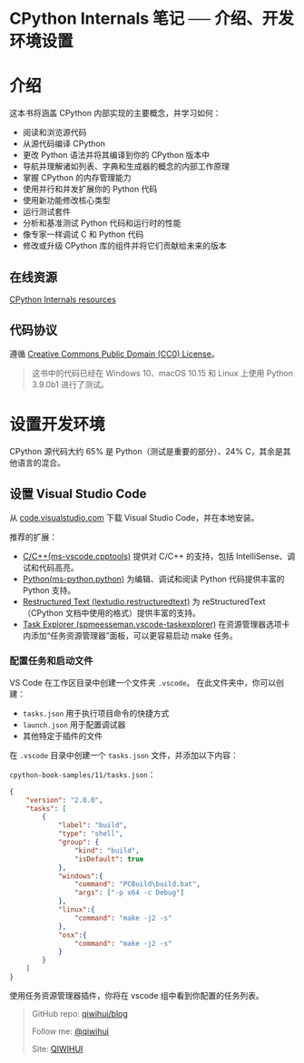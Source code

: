 # CPython Internals 笔记 ── 介绍、开发环境设置

# 介绍

这本书将涵盖 CPython 内部实现的主要概念，并学习如何：

- 阅读和浏览源代码
- 从源代码编译 CPython
- 更改 Python 语法并将其编译到你的 CPython 版本中
- 导航并理解诸如列表、字典和生成器的概念的内部工作原理
- 掌握 CPython 的内存管理能力
- 使用并行和并发扩展你的 Python 代码
- 使用新功能修改核心类型
- 运行测试套件
- 分析和基准测试 Python 代码和运行时的性能
- 像专家一样调试 C 和 Python 代码
- 修改或升级 CPython 库的组件并将它们贡献给未来的版本

<!--more-->

## 在线资源

[CPython Internals resources](https://realpython.com/cpython-internals/resources/)

## 代码协议

遵循 [Creative Commons Public Domain (CC0) License](https://creativecommons.org/publicdomain/zero/1.0/)。

> 这书中的代码已经在 Windows 10、macOS 10.15 和 Linux 上使用 Python 3.9.0b1 进行了测试。

# 设置开发环境

CPython 源代码大约 65% 是 Python（测试是重要的部分）、24% C，其余是其他语言的混合。

## 设置 Visual Studio Code

从 [code.visualstudio.com](https://code.visualstudio.com/) 下载 Visual Studio Code，并在本地安装。

推荐的扩展：

- [C/C++(ms-vscode.cpptools)](https://github.com/Microsoft/vscode-cpptools) 提供对 C/C++ 的支持，包括 IntelliSense、调试和代码高亮。
- [Python(ms-python.python)](https://github.com/Microsoft/vscode-python) 为编辑、调试和阅读 Python 代码提供丰富的 Python 支持。
- [Restructured Text (lextudio.restructuredtext)](https://github.com/vscode-restructuredtext/vscode-restructuredtext)  为 reStructuredText（CPython 文档中使用的格式）提供丰富的支持。
- [Task Explorer (spmeesseman.vscode-taskexplorer)](https://github.com/spmeesseman/vscode-taskexplorer) 在资源管理器选项卡内添加“任务资源管理器”面板，可以更容易启动 make 任务。

### 配置任务和启动文件

VS Code 在工作区目录中创建一个文件夹 `.vscode`。 在此文件夹中，你可以创建：

- `tasks.json` 用于执行项目命令的快捷方式
- `launch.json` 用于配置调试器
- 其他特定于插件的文件

在 `.vscode` 目录中创建一个 `tasks.json` 文件，并添加以下内容：

`cpython-book-samples/11/tasks.json`：
```json
{
    "version": "2.0.0",
    "tasks": [
        {
            "label": "build",
            "type": "shell",
            "group": {
                "kind": "build",
                "isDefault": true
            },
            "windows":{
                "command": "PCBuild\build.bat",
                "args": ["-p x64 -c Debug"]
            },
            "linux":{
                "command": "make -j2 -s"
            },
            "osx":{
                "command": "make -j2 -s"
            }
        }
    ]
}
```

使用任务资源管理器插件，你将在 vscode 组中看到你配置的任务列表。

> GitHub repo: [qiwihui/blog](https://github.com/qiwihui/blog)
>
> Follow me: [@qiwihui](https://github.com/qiwihui)
>
> Site: [QIWIHUI](https://qiwihui.com)

